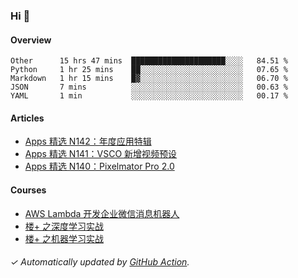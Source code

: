 ### Hi 👋

#### Overview

<!--START_SECTION:waka-->
```text
Other      15 hrs 47 mins  █████████████████████░░░░   84.51 % 
Python     1 hr 25 mins    ██░░░░░░░░░░░░░░░░░░░░░░░   07.65 % 
Markdown   1 hr 15 mins    █▓░░░░░░░░░░░░░░░░░░░░░░░   06.70 % 
JSON       7 mins          ░░░░░░░░░░░░░░░░░░░░░░░░░   00.63 % 
YAML       1 min           ░░░░░░░░░░░░░░░░░░░░░░░░░   00.17 % 
```
<!--END_SECTION:waka-->

#### Articles

<!-- BLOG:START -->
- [Apps 精选 N142：年度应用特辑](http://huhuhang.com/post/product-hunt/product-hunt-n142)
- [Apps 精选 N141：VSCO 新增视频预设](http://huhuhang.com/post/product-hunt/product-hunt-n141)
- [Apps 精选 N140：Pixelmator Pro 2.0](http://huhuhang.com/post/product-hunt/product-hunt-n140)
<!-- BLOG:END -->

#### Courses

<!-- SYL:START -->
- [AWS Lambda 开发企业微信消息机器人](https://lanqiao.cn/courses/2868)
- [楼+ 之深度学习实战](https://lanqiao.cn/courses/2617)
- [楼+ 之机器学习实战](https://lanqiao.cn/courses/2616)
<!-- SYL:END -->

###### ✓ Automatically updated by [GitHub Action](https://github.com/huhuhang/huhuhang/actions).
